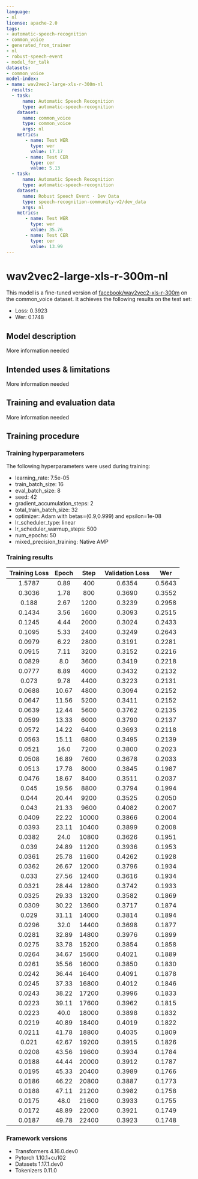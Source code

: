 ```yaml
---
language:
- nl
license: apache-2.0
tags:
- automatic-speech-recognition
- common_voice
- generated_from_trainer
- nl
- robust-speech-event
- model_for_talk
datasets:
- common_voice
model-index:
- name: wav2vec2-large-xls-r-300m-nl
  results:
  - task: 
      name: Automatic Speech Recognition 
      type: automatic-speech-recognition
    dataset:
      name: common_voice
      type: common_voice
      args: nl
    metrics:
       - name: Test WER
         type: wer
         value: 17.17
       - name: Test CER
         type: cer
         value: 5.13
  - task: 
      name: Automatic Speech Recognition
      type: automatic-speech-recognition
    dataset:
      name: Robust Speech Event - Dev Data
      type: speech-recognition-community-v2/dev_data
      args: nl
    metrics:
       - name: Test WER
         type: wer
         value: 35.76
       - name: Test CER
         type: cer
         value: 13.99
---
```


<!-- This model card has been generated automatically according to the information the Trainer had access to. You
should probably proofread and complete it, then remove this comment. -->

# wav2vec2-large-xls-r-300m-nl

This model is a fine-tuned version of [facebook/wav2vec2-xls-r-300m](https://huggingface.co/facebook/wav2vec2-xls-r-300m) on the common_voice dataset.
It achieves the following results on the test set:
- Loss: 0.3923
- Wer: 0.1748

## Model description

More information needed

## Intended uses & limitations

More information needed

## Training and evaluation data

More information needed

## Training procedure

### Training hyperparameters

The following hyperparameters were used during training:
- learning_rate: 7.5e-05
- train_batch_size: 16
- eval_batch_size: 8
- seed: 42
- gradient_accumulation_steps: 2
- total_train_batch_size: 32
- optimizer: Adam with betas=(0.9,0.999) and epsilon=1e-08
- lr_scheduler_type: linear
- lr_scheduler_warmup_steps: 500
- num_epochs: 50
- mixed_precision_training: Native AMP

### Training results

| Training Loss | Epoch | Step  | Validation Loss | Wer    |
|:-------------:|:-----:|:-----:|:---------------:|:------:|
| 1.5787        | 0.89  | 400   | 0.6354          | 0.5643 |
| 0.3036        | 1.78  | 800   | 0.3690          | 0.3552 |
| 0.188         | 2.67  | 1200  | 0.3239          | 0.2958 |
| 0.1434        | 3.56  | 1600  | 0.3093          | 0.2515 |
| 0.1245        | 4.44  | 2000  | 0.3024          | 0.2433 |
| 0.1095        | 5.33  | 2400  | 0.3249          | 0.2643 |
| 0.0979        | 6.22  | 2800  | 0.3191          | 0.2281 |
| 0.0915        | 7.11  | 3200  | 0.3152          | 0.2216 |
| 0.0829        | 8.0   | 3600  | 0.3419          | 0.2218 |
| 0.0777        | 8.89  | 4000  | 0.3432          | 0.2132 |
| 0.073         | 9.78  | 4400  | 0.3223          | 0.2131 |
| 0.0688        | 10.67 | 4800  | 0.3094          | 0.2152 |
| 0.0647        | 11.56 | 5200  | 0.3411          | 0.2152 |
| 0.0639        | 12.44 | 5600  | 0.3762          | 0.2135 |
| 0.0599        | 13.33 | 6000  | 0.3790          | 0.2137 |
| 0.0572        | 14.22 | 6400  | 0.3693          | 0.2118 |
| 0.0563        | 15.11 | 6800  | 0.3495          | 0.2139 |
| 0.0521        | 16.0  | 7200  | 0.3800          | 0.2023 |
| 0.0508        | 16.89 | 7600  | 0.3678          | 0.2033 |
| 0.0513        | 17.78 | 8000  | 0.3845          | 0.1987 |
| 0.0476        | 18.67 | 8400  | 0.3511          | 0.2037 |
| 0.045         | 19.56 | 8800  | 0.3794          | 0.1994 |
| 0.044         | 20.44 | 9200  | 0.3525          | 0.2050 |
| 0.043         | 21.33 | 9600  | 0.4082          | 0.2007 |
| 0.0409        | 22.22 | 10000 | 0.3866          | 0.2004 |
| 0.0393        | 23.11 | 10400 | 0.3899          | 0.2008 |
| 0.0382        | 24.0  | 10800 | 0.3626          | 0.1951 |
| 0.039         | 24.89 | 11200 | 0.3936          | 0.1953 |
| 0.0361        | 25.78 | 11600 | 0.4262          | 0.1928 |
| 0.0362        | 26.67 | 12000 | 0.3796          | 0.1934 |
| 0.033         | 27.56 | 12400 | 0.3616          | 0.1934 |
| 0.0321        | 28.44 | 12800 | 0.3742          | 0.1933 |
| 0.0325        | 29.33 | 13200 | 0.3582          | 0.1869 |
| 0.0309        | 30.22 | 13600 | 0.3717          | 0.1874 |
| 0.029         | 31.11 | 14000 | 0.3814          | 0.1894 |
| 0.0296        | 32.0  | 14400 | 0.3698          | 0.1877 |
| 0.0281        | 32.89 | 14800 | 0.3976          | 0.1899 |
| 0.0275        | 33.78 | 15200 | 0.3854          | 0.1858 |
| 0.0264        | 34.67 | 15600 | 0.4021          | 0.1889 |
| 0.0261        | 35.56 | 16000 | 0.3850          | 0.1830 |
| 0.0242        | 36.44 | 16400 | 0.4091          | 0.1878 |
| 0.0245        | 37.33 | 16800 | 0.4012          | 0.1846 |
| 0.0243        | 38.22 | 17200 | 0.3996          | 0.1833 |
| 0.0223        | 39.11 | 17600 | 0.3962          | 0.1815 |
| 0.0223        | 40.0  | 18000 | 0.3898          | 0.1832 |
| 0.0219        | 40.89 | 18400 | 0.4019          | 0.1822 |
| 0.0211        | 41.78 | 18800 | 0.4035          | 0.1809 |
| 0.021         | 42.67 | 19200 | 0.3915          | 0.1826 |
| 0.0208        | 43.56 | 19600 | 0.3934          | 0.1784 |
| 0.0188        | 44.44 | 20000 | 0.3912          | 0.1787 |
| 0.0195        | 45.33 | 20400 | 0.3989          | 0.1766 |
| 0.0186        | 46.22 | 20800 | 0.3887          | 0.1773 |
| 0.0188        | 47.11 | 21200 | 0.3982          | 0.1758 |
| 0.0175        | 48.0  | 21600 | 0.3933          | 0.1755 |
| 0.0172        | 48.89 | 22000 | 0.3921          | 0.1749 |
| 0.0187        | 49.78 | 22400 | 0.3923          | 0.1748 |


### Framework versions

- Transformers 4.16.0.dev0
- Pytorch 1.10.1+cu102
- Datasets 1.17.1.dev0
- Tokenizers 0.11.0
